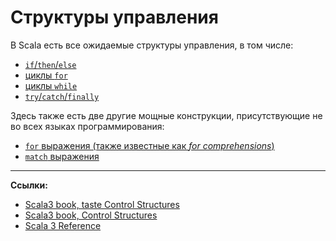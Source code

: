 # Структуры управления

В Scala есть все ожидаемые структуры управления, в том числе:

- [`if`/`then`/`else`](structures/ifelse)
- [циклы `for`](structures/for)
- [циклы `while`](structures/others)
- [`try`/`catch`/`finally`](structures/others)

Здесь также есть две другие мощные конструкции, присутствующие не во всех языках программирования:

- [`for` выражения (также известные как _for comprehensions_)](structures/for)
- [`match` выражения](structures/match)


---

**Ссылки:**

- [Scala3 book, taste Control Structures](https://docs.scala-lang.org/scala3/book/taste-control-structures.html)
- [Scala3 book, Control Structures](https://docs.scala-lang.org/scala3/book/control-structures.html)
- [Scala 3 Reference](https://docs.scala-lang.org/scala3/reference/changed-features/match-syntax.html)
